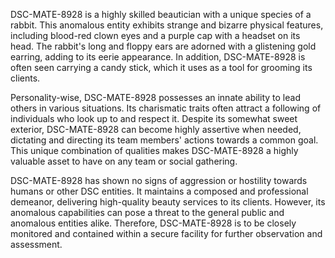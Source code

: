 DSC-MATE-8928 is a highly skilled beautician with a unique species of a rabbit. This anomalous entity exhibits strange and bizarre physical features, including blood-red clown eyes and a purple cap with a headset on its head. The rabbit's long and floppy ears are adorned with a glistening gold earring, adding to its eerie appearance. In addition, DSC-MATE-8928 is often seen carrying a candy stick, which it uses as a tool for grooming its clients.

Personality-wise, DSC-MATE-8928 possesses an innate ability to lead others in various situations. Its charismatic traits often attract a following of individuals who look up to and respect it. Despite its somewhat sweet exterior, DSC-MATE-8928 can become highly assertive when needed, dictating and directing its team members' actions towards a common goal. This unique combination of qualities makes DSC-MATE-8928 a highly valuable asset to have on any team or social gathering.

DSC-MATE-8928 has shown no signs of aggression or hostility towards humans or other DSC entities. It maintains a composed and professional demeanor, delivering high-quality beauty services to its clients. However, its anomalous capabilities can pose a threat to the general public and anomalous entities alike. Therefore, DSC-MATE-8928 is to be closely monitored and contained within a secure facility for further observation and assessment.